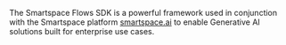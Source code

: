 The Smartspace Flows SDK is a powerful framework used in conjunction with the Smartspace platform [smartspace.ai](https://smartspace.ai/home) to enable Generative AI solutions built for enterprise use cases.
